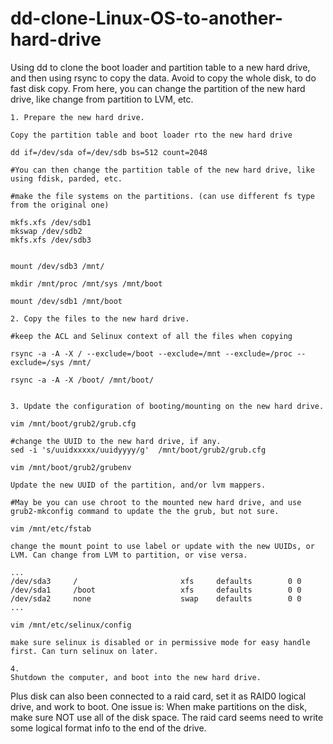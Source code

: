 # dd-clone-Linux-OS-to-another-hard-drive


Using dd to clone the boot loader and partition table to a new hard drive, and then using rsync to copy the data. Avoid to copy the whole disk, to do fast disk copy. From here, you can change the partition of the new hard drive, like change from partition to LVM, etc.

```text
1. Prepare the new hard drive.

Copy the partition table and boot loader rto the new hard drive

dd if=/dev/sda of=/dev/sdb bs=512 count=2048

#You can then change the partition table of the new hard drive, like using fdisk, parded, etc.

#make the file systems on the partitions. (can use different fs type from the original one)

mkfs.xfs /dev/sdb1
mkswap /dev/sdb2
mkfs.xfs /dev/sdb3


mount /dev/sdb3 /mnt/

mkdir /mnt/proc /mnt/sys /mnt/boot

mount /dev/sdb1 /mnt/boot 

2. Copy the files to the new hard drive.

#keep the ACL and Selinux context of all the files when copying

rsync -a -A -X / --exclude=/boot --exclude=/mnt --exclude=/proc --exclude=/sys /mnt/

rsync -a -A -X /boot/ /mnt/boot/


3. Update the configuration of booting/mounting on the new hard drive.

vim /mnt/boot/grub2/grub.cfg

#change the UUID to the new hard drive, if any.
sed -i 's/uuidxxxxx/uuidyyyy/g'  /mnt/boot/grub2/grub.cfg

vim /mnt/boot/grub2/grubenv

Update the new UUID of the partition, and/or lvm mappers.

#May be you can use chroot to the mounted new hard drive, and use grub2-mkconfig command to update the the grub, but not sure.

vim /mnt/etc/fstab

change the mount point to use label or update with the new UUIDs, or LVM. Can change from LVM to partition, or vise versa.

...
/dev/sda3     /                       xfs     defaults        0 0
/dev/sda1     /boot                   xfs     defaults        0 0
/dev/sda2     none                    swap    defaults        0 0
...

vim /mnt/etc/selinux/config

make sure selinux is disabled or in permissive mode for easy handle first. Can turn selinux on later.

4. 
Shutdown the computer, and boot into the new hard drive.

```

Plus disk can also been connected to a raid card, set it as RAID0 logical drive, and work to boot. One issue is: When make partitions on the disk, make sure NOT use all of the disk space. The raid card seems need to write some logical format info to the end of the drive. 


